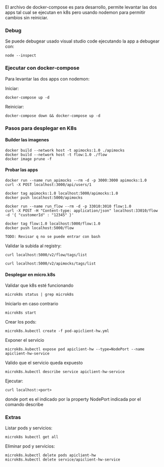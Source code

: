 El archivo de docker-compose es para desarrollo, permite levantar las dos apps tal cual se ejecutan en k8s pero usando nodemon para permitir cambios sin reiniciar.

### Debug

Se puede debugear usado visual studio code ejecutando la app a debugear con:

    node --inspect

### Ejecutar con docker-compose 

Para levantar las dos apps con nodemon:

Iniciar:
    
    docker-compose up -d
    
Reiniciar:    
    
    docker-compose down && docker-compose up -d

### Pasos para desplegar en K8s

#### Builder las imagenes
    
    docker build --network host -t apimocks:1.0 ./apimocks
    docker build --network host -t flow:1.0 ./flow
    docker image prune -f

#### Probar las apps

    docker run --name run_apimocks --rm -d -p 3000:3000 apimocks:1.0
    curl -X POST localhost:3000/api/users/1 

    docker tag apimocks:1.0 localhost:5000/apimocks:1.0
    docker push localhost:5000/apimocks

    docker run --name run_flow --rm -d -p 33010:3010 flow:1.0
    curl -X POST -H "Content-type: application/json" localhost:33010/flow -d '{ "customerId" : "12345" }'
    
    docker tag flow:1.0 localhost:5000/flow:1.0
    docker push localhost:5000/flow

    TODO: Revisar q no se puede entrar con bash
    
Validar la subida al registry:    
    
    curl localhost:5000/v2/flow/tags/list
    
    curl localhost:5000/v2/apimocks/tags/list

#### Desplegar en micro.k8s

Validar que k8s esté funcionando
    
    microk8s status | grep microk8s

Iniciarlo en caso contrario

    microk8s start

Crear los pods:

    microk8s.kubectl create -f pod-apiclient-hw.yml

Exponer el servicio
    
    microk8s.kubectl expose pod apiclient-hw --type=NodePort --name apiclient-hw-service

Valido que el servicio queda expuesto
    
    microk8s.kubectl describe service apiclient-hw-service

Ejecutar:

    curl localhost:<port>  

donde port es el indicado por la property NodePort indicada por el comando describe

### Extras

Listar pods y servicios:
    
    microk8s kubectl get all

Eliminar pod y servicios:    

    microk8s.kubectl delete pods apiclient-hw
    microk8s.kubectl delete service/apiclient-hw-service